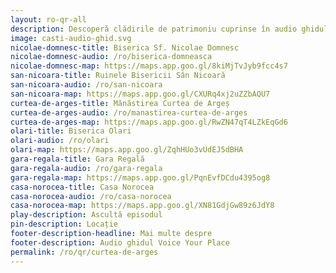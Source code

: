 ```yaml
---
layout: ro-qr-all
description: Descoperă clădirile de patrimoniu cuprinse în audio ghidul Voice Your Place
image: casti-audio-ghid.svg
nicolae-domnesc-title: Biserica Sf. Nicolae Domnesc
nicolae-domnesc-audio: /ro/biserica-domneasca
nicolae-domnesc-map: https://maps.app.goo.gl/8kiMjTvJyb9fcc4s7
san-nicoara-title: Ruinele Bisericii Sân Nicoară
san-nicoara-audio: /ro/san-nicoara
san-nicoara-map: https://maps.app.goo.gl/CXURq4xj2uZZbAQU7
curtea-de-arges-title: Mănăstirea Curtea de Argeș
curtea-de-arges-audio: /ro/manastirea-curtea-de-arges
curtea-de-arges-map: https://maps.app.goo.gl/RwZN47qT4LZkEqGd6
olari-title: Biserica Olari
olari-audio: /ro/olari
olari-map: https://maps.app.goo.gl/ZqhHUo3vUdEJ5dBHA
gara-regala-title: Gara Regală
gara-regala-audio: /ro/gara-regala
gara-regala-map: https://maps.app.goo.gl/PqnEvfDCdu4395og8
casa-norocea-title: Casa Norocea
casa-norocea-audio: /ro/casa-norocea
casa-norocea-map: https://maps.app.goo.gl/XN81GdjGw89z6JdY8
play-description: Ascultă episodul
pin-description: Locație
footer-description-headline: Mai multe despre
footer-description: Audio ghidul Voice Your Place
permalink: /ro/qr/curtea-de-arges
---
```

